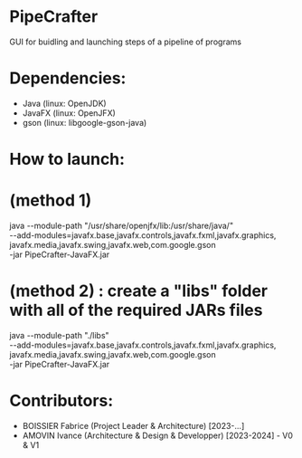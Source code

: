 # PipeCrafter
GUI for buidling and launching steps of a pipeline of programs

# Dependencies:
- Java (linux: OpenJDK)
- JavaFX (linux: OpenJFX)
- gson (linux: libgoogle-gson-java)

# How to launch:

# (method 1)
java --module-path "/usr/share/openjfx/lib:/usr/share/java/"  \
     --add-modules=javafx.base,javafx.controls,javafx.fxml,javafx.graphics,\
javafx.media,javafx.swing,javafx.web,com.google.gson          \
     -jar PipeCrafter-JavaFX.jar

# (method 2) : create a "libs" folder with all of the required JARs files
java --module-path "./libs" \
     --add-modules=javafx.base,javafx.controls,javafx.fxml,javafx.graphics,\
javafx.media,javafx.swing,javafx.web,com.google.gson  \
     -jar PipeCrafter-JavaFX.jar

# Contributors:
- BOISSIER Fabrice (Project Leader & Architecture) [2023-...]
- AMOVIN Ivance (Architecture & Design & Developper) [2023-2024] - V0 & V1
